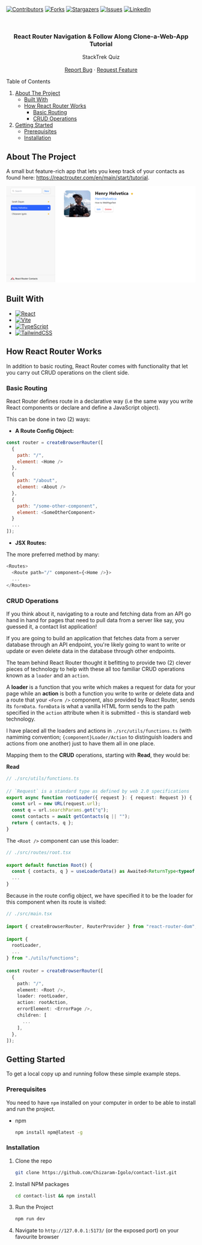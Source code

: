 [![Contributors][contributors-shield]][contributors-url]
[![Forks][forks-shield]][forks-url]
[![Stargazers][stars-shield]][stars-url]
[![Issues][issues-shield]][issues-url]
[![LinkedIn][linkedin-shield]][linkedin-url]

<!-- PROJECT LOGO -->
<br />
<div align="center">
  <h3 align="center">React Router Navigation & Follow Along Clone-a-Web-App Tutorial</h3>

  <p align="center">
    StackTrek Quiz
    <br />
    <!-- <a href="https://recipe-page-eta.vercel.app/"><strong>See Live Version »</strong></a> -->
    <!-- <br /> -->
    <br />
    <!-- <a href="https://recipe-page-eta.vercel.app/">View Demo</a> -->
    <!-- · -->
    <a href="https://github.com/Chizaram-Igolo/contact-list/issues">Report Bug</a>
    ·
    <a href="https://github.com/Chizaram-Igolo/contact-list/issues">Request Feature</a>
  </p>
</div>

<!-- TABLE OF CONTENTS -->
  <p>Table of Contents</p>
  <ol>
    <li>
      <a href="#about-the-project">About The Project</a>
      <ul>
        <li><a href="#built-with">Built With</a></li> 
        <li>
          <a href="#how-react-router-works">How React Router Works</a>
          <ul>
            <li><a href="#basic-routing">Basic Routing</a></li>
            <li><a href="#prerequisites">CRUD Operations</a></li>
          </ul>
        </li>
      </ul>
    </li>
    <li>
      <a href="#getting-started">Getting Started</a>
      <ul>
        <li><a href="#prerequisites">Prerequisites</a></li>
        <li><a href="#installation">Installation</a></li>
      </ul>
    </li>
    <!-- <li><a href="#screenshots">Screenshots</a></li>  -->
  </ol>

<!-- ABOUT THE PROJECT -->

## About The Project

<!-- ![secure-vote](/screenshots/largest-screen.png) -->

A small but feature-rich app that lets you keep track of your contacts as found here: https://reactrouter.com/en/main/start/tutorial.

<div align="center">
  <img src="./screenshots/contact-list.png" alt="Screenshot" />
</div>

## Built With

- [![React][React.js]][React-url]
- [![Vite][Vite]][Vite-url]
- [![TypeScript][TypeScript]][TypeScript-url]
- [![TailwindCSS][TailwindCss]][TailwindCSS-url]

<!-- GETTING STARTED -->

## How React Router Works

In addition to basic routing, React Router comes with functionality that let you carry out CRUD operations on the client side.

### Basic Routing

React Router defines route in a declarative way (i.e the same way you write React components or declare and define a JavaScript object).

This can be done in two (2) ways:

- **A Route Config Object:**

```js
const router = createBrowserRouter([
  {
    path: "/",
    element: <Home />
  },
  {
    path: "/about",
    element: <About />
  },
  {
    path: "/some-other-component",
    element: <SomeOtherComponent>
  }
  ...
]);
```

- **JSX Routes:**

The more preferred method by many:

```js
<Routes>
  <Route path="/" component={<Home />}>
  ...
</Routes>
```

### CRUD Operations

If you think about it, navigating to a route and fetching data from an API go hand in hand for pages that need to pull data from a server like say, you guessed it, a contact list application!

If you are going to build an application that fetches data from a server database through an API endpoint, you're likely going to want to write or update or even delete data in the database through other endpoints.

The team behind React Router thought it befitting to provide two (2) clever pieces of technology to help with these all too familiar CRUD operations known as a `loader` and an `action`.

A **loader** is a function that you write which makes a request for data for your page while an **action** is both a function you write to write or delete data and a route that your `<Form />` component, also provided by React Router, sends its `formData`. `formData` is what a vanilla HTML form sends to the path specified in the `action` attribute when it is submitted - this is standard web technology.

I have placed all the loaders and actions in `./src/utils/functions.ts` (with namiming convention; `{component}Loader/Action` to distinguish loaders and actions from one another) just to have them all in one place.

Mapping them to the **CRUD** operations, starting with **Read**, they would be:

**Read**

```ts
// ./src/utils/functions.ts

// `Request` is a standard type as defined by web 2.0 specifications
export async function rootLoader({ request }: { request: Request }) {
  const url = new URL(request.url);
  const q = url.searchParams.get("q");
  const contacts = await getContacts(q || "");
  return { contacts, q };
}
```

The `<Root />` component can use this loader:

```ts
// ./src/routes/root.tsx

export default function Root() {
  const { contacts, q } = useLoaderData() as Awaited<ReturnType<typeof rootLoader>>;
  ...
}
```

Because in the route config object, we have specified it to be the loader for this component when its route is visited:

```ts
// ./src/main.tsx

import { createBrowserRouter, RouterProvider } from "react-router-dom";

import {
  rootLoader,
  ...
} from "./utils/functions";

const router = createBrowserRouter([
  {
    path: "/",
    element: <Root />,
    loader: rootLoader,
    action: rootAction,
    errorElement: <ErrorPage />,
    children: [
      ...
    ],
  },
]);
```

## Getting Started

To get a local copy up and running follow these simple example steps.

### Prerequisites

You need to have `npm` installed on your computer in order to be able to install and run the project.

- npm
  ```sh
  npm install npm@latest -g
  ```

### Installation

1. Clone the repo
   ```sh
   git clone https://github.com/Chizaram-Igolo/contact-list.git
   ```
2. Install NPM packages
   ```sh
   cd contact-list && npm install
   ```
3. Run the Project
   ```sh
   npm run dev
   ```
4. Navigate to `http://127.0.0.1:5173/` (or the exposed port) on your favourite browser

<br/>

<!-- MARKDOWN LINKS & IMAGES -->
<!-- https://www.markdownguide.org/basic-syntax/#reference-style-links -->

[contributors-shield]: https://img.shields.io/github/contributors/Chizaram-Igolo/contact-list.svg?style=for-the-badge
[contributors-url]: https://github.com/Chizaram-Igolo/contact-list/graphs/contributors
[forks-shield]: https://img.shields.io/github/forks/Chizaram-Igolo/contact-list.svg?style=for-the-badge
[forks-url]: https://github.com/Chizaram-Igolo/contact-list/network/members
[stars-shield]: https://img.shields.io/github/stars/Chizaram-Igolo/contact-list.svg?style=for-the-badge
[stars-url]: https://github.com/Chizaram-Igolo/contact-list/stargazers
[issues-shield]: https://img.shields.io/github/issues/Chizaram-Igolo/contact-list.svg?style=for-the-badge
[issues-url]: https://github.com/Chizaram-Igolo/contact-list/issues
[linkedin-shield]: https://img.shields.io/badge/-LinkedIn-black.svg?style=for-the-badge&logo=linkedin&colorB=555
[linkedin-url]: https://linkedin.com/in/emmanueligolo
[React.js]: https://img.shields.io/badge/React-20232A?style=for-the-badge&logo=react&logoColor=61DAFB
[React-url]: https://reactjs.org/
[Vite]: https://img.shields.io/badge/vite-%23646CFF.svg?style=for-the-badge&logo=vite&logoColor=white
[Vite-url]: https://vitejs.dev/
[TypeScript]: https://img.shields.io/badge/typescript-%23007ACC.svg?style=for-the-badge&logo=typescript&logoColor=white
[TypeScript-url]: https://www.typescriptlang.org/
[TailwindCSS]: https://img.shields.io/badge/tailwindcss-%2338BDF8.svg?style=for-the-badge&logo=tailwind-css&logoColor=white
[TailwindCSS-url]: https://tailwindcss.com/
